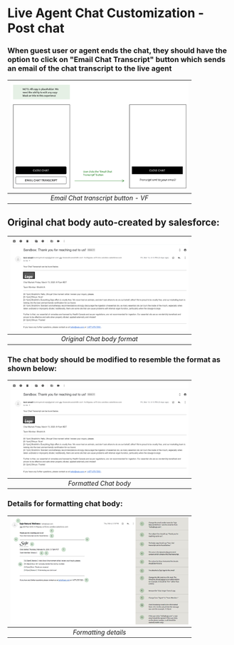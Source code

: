 # Live Agent Chat Customization - Post chat

### When guest user or agent ends the chat, they should have the option to click on "Email Chat Transcript" button which sends an email of the chat transcript to the live agent

| <img src="https://github.com/dudayakumar/Salesforce-Development/blob/master/Service%20Cloud%20Live%20Chat%20Agent/screenshots/Email-Chat transcript-button-VF.png" alt="mail Chat transcript button - VF" style="width: 400px;"/> |
|:--:| 
| *Email Chat transcript button - VF* |

## Original chat body auto-created by salesforce:

| <img src="https://github.com/dudayakumar/Salesforce-Development/blob/master/Service%20Cloud%20Live%20Chat%20Agent/screenshots/Chat-body-format.png" alt="Chat body format" style="width: 400px;"/> |
|:--:| 
| *Original Chat body format* |

### The chat body should be modified to resemble the format as shown below:

| <img src="https://github.com/dudayakumar/Salesforce-Development/blob/master/Service%20Cloud%20Live%20Chat%20Agent/screenshots/Chat-body-format.png" alt="Chat body format" style="width: 400px;"/> |
|:--:| 
| *Formatted Chat body* |

### Details for formatting chat body:

| <img src="https://github.com/dudayakumar/Salesforce-Development/blob/master/Service%20Cloud%20Live%20Chat%20Agent/screenshots/Formatting-details.JPG" alt="Chat body format" style="width: 400px;"/> |
|:--:| 
| *Formatting details* |